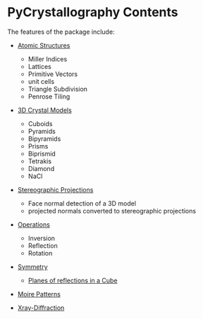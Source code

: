 # PyCrystallography Contents

The features of the package include:
- [Atomic Structures](https://github.com/Shellywell123/PyCrystallography/blob/main/docs/atomic_structure.md)
   - Miller Indices
   - Lattices
   - Primitive Vectors
   - unit cells
   - Triangle Subdivision
   - Penrose Tiling

- [3D Crystal Models](https://github.com/Shellywell123/PyCrystallography/blob/main/docs/geometry.md)
   - Cuboids
   - Pyramids
   - Bipyramids
   - Prisms
   - Biprismid
   - Tetrakis
   - Diamond
   - NaCl

- [Stereographic Projections](https://github.com/Shellywell123/PyCrystallography/blob/main/docs/stereographic_projections.md)
   - Face normal detection of a 3D model
   - projected normals converted to stereographic projections

- [Operations](https://github.com/Shellywell123/PyCrystallography/blob/main/docs/operations.md)
   -  Inversion
   -  Reflection
   -  Rotation

- [Symmetry](https://github.com/Shellywell123/PyCrystallography/blob/main/docs/symmetry.md)
   - [Planes of reflections in a Cube](#Planes-of-reflections-in-a-Cube) 

- [Moire Patterns](https://github.com/Shellywell123/PyCrystallography/blob/main/docs/moire_patterns.md)

- [Xray-Diffraction](https://github.com/Shellywell123/PyCrystallography/blob/main/docs/xray_diffraction.md)